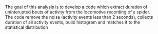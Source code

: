 The goal of this analysis is to develop a code which extract duration of uninterupted bouts of activity from the locomotive recording of a spider. The code remove the noise (activity events less than 2 seconds), collects duration of all activity events, build histogram and matches it to the statistical distribution
